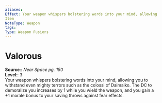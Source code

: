 ```yaml
---
aliases: 
Effect: Your weapon whispers bolstering words into your mind, allowing you to withstand even mighty terrors such as the colossi of Daimalko. The DC to demoralize you increases by 1 while you wield the weapon, and you gain a +1 morale bonus to your saving throws against fear effects.
Item
NoteType: Weapon
tags: 
Type: Weapon Fusions
---
```


# Valorous

**Source**:: _Near Space pg. 150_  
**Level**:: 3  
Your weapon whispers bolstering words into your mind, allowing you to withstand even mighty terrors such as the colossi of Daimalko. The DC to demoralize you increases by 1 while you wield the weapon, and you gain a +1 morale bonus to your saving throws against fear effects.
